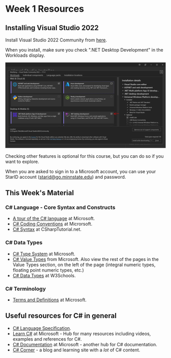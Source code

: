 # Week 1 Resources

## Installing Visual Studio 2022

Install Visual Studio 2022 Community from [here](https://visualstudio.microsoft.com/downloads/).

When you install, make sure you check ".NET Desktop Development" in the Workloads display.

![Screenshot showing the Visual Studio Installer workloads view, with .NET Desktop Development checked and highlighted.](images/vsinstall_workloads.png)

Checking other features is optional for this course, but you can do so if you want to explore.

When you are asked to sign in to a Microsoft account, you can use your StarID account (starid@go.minnstate.edu) and password. 

## This Week's Material

### C# Language - Core Syntax and Constructs

* [A tour of the C# language](https://learn.microsoft.com/en-us/dotnet/csharp/tour-of-csharp/) at Microsoft.
* [C# Coding Conventions](https://learn.microsoft.com/en-us/dotnet/csharp/fundamentals/coding-style/coding-conventions) at Microrsoft.
* [C# Syntax](https://www.csharptutorial.net/csharp-tutorial/csharp-syntax/) at CSharpTutorial.net.

### C# Data Types

* [C# Type System](https://learn.microsoft.com/en-us/dotnet/csharp/fundamentals/types/) at Microsoft.
* [C# Value Types](https://learn.microsoft.com/en-us/dotnet/csharp/language-reference/builtin-types/value-types) from Microsoft. Also view the rest of the pages in the Value Types section, on the left of the page (integral numeric types, floating point numeric types, etc.)
* [C# Data Types](https://www.w3schools.com/cs/cs_data_types.php) at W3Schools.

### C# Terminology

* [Terms and Definitions](https://learn.microsoft.com/en-us/dotnet/csharp/language-reference/language-specification/terms-and-definitions) at Microsoft.

## Useful resources for C# in general

* [C# Language Specification](https://learn.microsoft.com/en-us/dotnet/csharp/language-reference/language-specification/introduction).
* [Learn C#](https://dotnet.microsoft.com/en-us/learn/csharp) at Microsoft - Hub for many resources including videos, examples and references for C#.
* [C# Documentation](https://learn.microsoft.com/en-us/dotnet/csharp/) at Microsoft - another hub for C# documentation.
* [C# Corner](https://www.c-sharpcorner.com/) - a blog and learning site with a *lot* of C# content. 